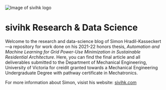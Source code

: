 ![Image of sivihk logo](sivihk_black_retina.png)

# sivihk Research & Data Science

Welcome to the research and data-science blog of Simon Hradil-Kasseckert—a repository for work done on his 2021-22 honors thesis, *Automation and Machine Learning for Grid Power-Use Minimization in Sustainable Residential Architecture*. Here, you can find the final article and all deliverables submitted to the Department of Mechanical Engineering, University of Victoria for creidit granted towards a Mechanical Engineering Undergraduate Degree with pathway certificate in Mechatronics.

For more information about Simon, visist his website: [sivihk.com](https://sivihk.com)
